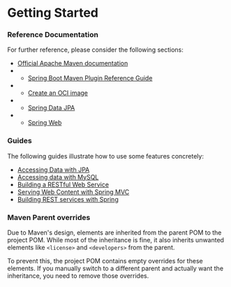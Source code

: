 



# Getting Started

### Reference Documentation

For further reference, please consider the following sections:

* [Official Apache Maven documentation](https://maven.apache.org/guides/index.html)
* * [Spring Boot Maven Plugin Reference Guide](https://docs.spring.io/spring-boot/3.3.5/maven-plugin)
* * [Create an OCI image](https://docs.spring.io/spring-boot/3.3.5/maven-plugin/build-image.html)
* * [Spring Data JPA](https://docs.spring.io/spring-boot/3.3.5/reference/data/sql.html#data.sql.jpa-and-spring-data)
* * [Spring Web](https://docs.spring.io/spring-boot/3.3.5/reference/web/servlet.html)

### Guides

The following guides illustrate how to use some features concretely:

* [Accessing Data with JPA](https://spring.io/guides/gs/accessing-data-jpa/)
* [Accessing data with MySQL](https://spring.io/guides/gs/accessing-data-mysql/)
* [Building a RESTful Web Service](https://spring.io/guides/gs/rest-service/)
* [Serving Web Content with Spring MVC](https://spring.io/guides/gs/serving-web-content/)
* [Building REST services with Spring](https://spring.io/guides/tutorials/rest/)


### Maven Parent overrides

Due to Maven's design, elements are inherited from the parent POM to the project POM.
While most of the inheritance is fine, it also inherits unwanted elements like `<license>` and `<developers>` from the
parent.

To prevent this, the project POM contains empty overrides for these elements.
If you manually switch to a different parent and actually want the inheritance, you need to remove those overrides.








